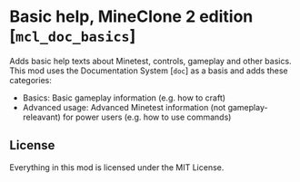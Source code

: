 # Basic help, MineClone 2 edition [`mcl_doc_basics`]
Adds basic help texts about Minetest, controls, gameplay and other basics.
This mod uses the Documentation System [`doc`] as a basis and adds these
categories:

* Basics: Basic gameplay information (e.g. how to craft)
* Advanced usage: Advanced Minetest information (not gameplay-releavant) for power users (e.g. how to use commands)

## License
Everything in this mod is licensed under the MIT License.
